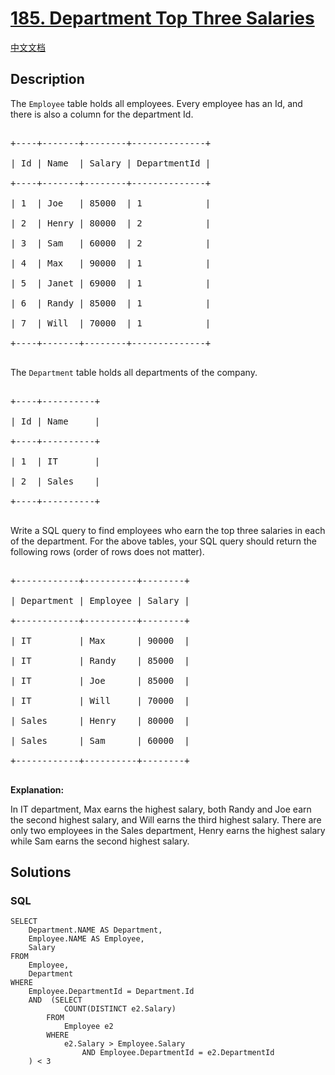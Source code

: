 # [185. Department Top Three Salaries](https://leetcode.com/problems/department-top-three-salaries)

[中文文档](/solution/0100-0199/0185.Department%20Top%20Three%20Salaries/README.md)

## Description

<p>The <code>Employee</code> table holds all employees. Every employee has an Id, and there is also a column for the department Id.</p>



<pre>

+----+-------+--------+--------------+

| Id | Name  | Salary | DepartmentId |

+----+-------+--------+--------------+

| 1  | Joe   | 85000  | 1            |

| 2  | Henry | 80000  | 2            |

| 3  | Sam   | 60000  | 2            |

| 4  | Max   | 90000  | 1            |

| 5  | Janet | 69000  | 1            |

| 6  | Randy | 85000  | 1            |

| 7  | Will  | 70000  | 1            |

+----+-------+--------+--------------+

</pre>



<p>The <code>Department</code> table holds all departments of the company.</p>



<pre>

+----+----------+

| Id | Name     |

+----+----------+

| 1  | IT       |

| 2  | Sales    |

+----+----------+

</pre>



<p>Write a SQL query to find employees who earn the top three salaries in each of the department. For the above tables, your SQL query should return the following rows (order of rows does not matter).</p>



<pre>

+------------+----------+--------+

| Department | Employee | Salary |

+------------+----------+--------+

| IT         | Max      | 90000  |

| IT         | Randy    | 85000  |

| IT         | Joe      | 85000  |

| IT         | Will     | 70000  |

| Sales      | Henry    | 80000  |

| Sales      | Sam      | 60000  |

+------------+----------+--------+

</pre>



<p><strong>Explanation:</strong></p>



<p>In IT department, Max earns the highest salary, both Randy and Joe earn the second highest salary, and Will earns the third highest salary. There are only two employees in the Sales department, Henry earns the highest salary while Sam earns the second highest salary.</p>



## Solutions

<!-- tabs:start -->

### **SQL**

```
SELECT
	Department.NAME AS Department,
	Employee.NAME AS Employee,
	Salary
FROM
	Employee,
	Department
WHERE
	Employee.DepartmentId = Department.Id
	AND  (SELECT
            COUNT(DISTINCT e2.Salary)
        FROM
            Employee e2
        WHERE
            e2.Salary > Employee.Salary
                AND Employee.DepartmentId = e2.DepartmentId
    ) < 3
```

<!-- tabs:end -->
